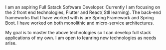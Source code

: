 I am an aspiring Full Satack Software Developer.
Currently I am focusing on the 2 front end technologies, Flutter and React( Stll learning).
The back-end frameworks that I have worked with is are Spring Framework and Spring Boot.
I have worked on both monolithic and micro-service architectures.

My goal is to master the above technologies so I can develop full stack applications of my own.
I am open to leanring new technologies as needs arise.

